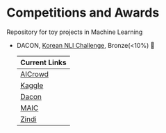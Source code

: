 # Competitions and Awards
Repository for toy projects in Machine Learning
- DACON, [Korean NLI Challenge](https://github.com/hahajjjun/KorNLI-DACON), Bronze(<10%) 🥉

  |Current Links|
  |---|
  |[AICrowd](https://www.aicrowd.com/)|
  |[Kaggle](https://www.kaggle.com/)|
  |[Dacon](https://dacon.io/)|
  |[MAIC](https://maic.or.kr/)|
  |[Zindi](https://zindi.africa/)|
